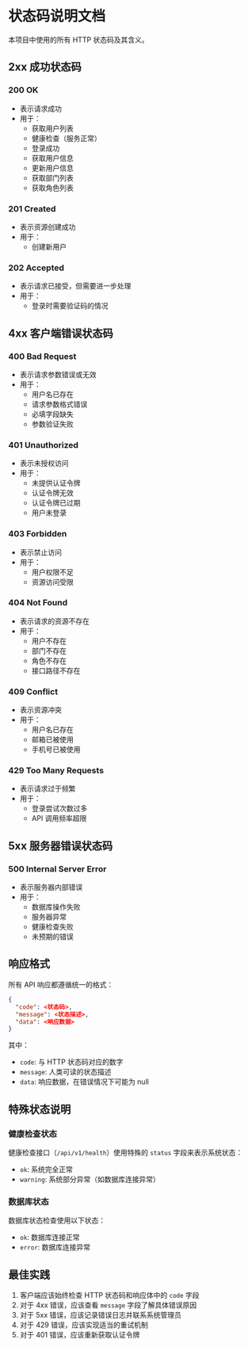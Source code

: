 # 状态码说明文档

本项目中使用的所有 HTTP 状态码及其含义。

## 2xx 成功状态码

### 200 OK
- 表示请求成功
- 用于：
  - 获取用户列表
  - 健康检查（服务正常）
  - 登录成功
  - 获取用户信息
  - 更新用户信息
  - 获取部门列表
  - 获取角色列表

### 201 Created
- 表示资源创建成功
- 用于：
  - 创建新用户

### 202 Accepted
- 表示请求已接受，但需要进一步处理
- 用于：
  - 登录时需要验证码的情况

## 4xx 客户端错误状态码

### 400 Bad Request
- 表示请求参数错误或无效
- 用于：
  - 用户名已存在
  - 请求参数格式错误
  - 必填字段缺失
  - 参数验证失败

### 401 Unauthorized
- 表示未授权访问
- 用于：
  - 未提供认证令牌
  - 认证令牌无效
  - 认证令牌已过期
  - 用户未登录

### 403 Forbidden
- 表示禁止访问
- 用于：
  - 用户权限不足
  - 资源访问受限

### 404 Not Found
- 表示请求的资源不存在
- 用于：
  - 用户不存在
  - 部门不存在
  - 角色不存在
  - 接口路径不存在

### 409 Conflict
- 表示资源冲突
- 用于：
  - 用户名已存在
  - 邮箱已被使用
  - 手机号已被使用

### 429 Too Many Requests
- 表示请求过于频繁
- 用于：
  - 登录尝试次数过多
  - API 调用频率超限

## 5xx 服务器错误状态码

### 500 Internal Server Error
- 表示服务器内部错误
- 用于：
  - 数据库操作失败
  - 服务器异常
  - 健康检查失败
  - 未预期的错误

## 响应格式

所有 API 响应都遵循统一的格式：

```json
{
  "code": <状态码>,
  "message": <状态描述>,
  "data": <响应数据>
}
```

其中：
- `code`: 与 HTTP 状态码对应的数字
- `message`: 人类可读的状态描述
- `data`: 响应数据，在错误情况下可能为 null

## 特殊状态说明

### 健康检查状态
健康检查接口（`/api/v1/health`）使用特殊的 `status` 字段来表示系统状态：
- `ok`: 系统完全正常
- `warning`: 系统部分异常（如数据库连接异常）

### 数据库状态
数据库状态检查使用以下状态：
- `ok`: 数据库连接正常
- `error`: 数据库连接异常

## 最佳实践

1. 客户端应该始终检查 HTTP 状态码和响应体中的 `code` 字段
2. 对于 4xx 错误，应该查看 `message` 字段了解具体错误原因
3. 对于 5xx 错误，应该记录错误日志并联系系统管理员
4. 对于 429 错误，应该实现适当的重试机制
5. 对于 401 错误，应该重新获取认证令牌 